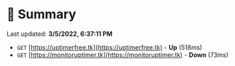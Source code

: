 # 📖 Summary
Last updated: **3/5/2022, 6:37:11 PM**

- `GET` [https://uptimerfree.tk](https://uptimerfree.tk) - **Up** (518ms)
- `GET` [https://monitoruptimer.tk](https://monitoruptimer.tk) - **Down** (73ms)
